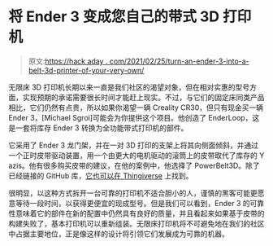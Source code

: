 # 将 Ender 3 变成您自己的带式 3D 打印机

> 原文:[https://hack aday . com/2021/02/25/turn-an-ender-3-into-a-belt-3d-printer-of-your-very-own/](https://hackaday.com/2021/02/25/turn-an-ender-3-into-a-belt-3d-printer-of-your-very-own/)

无限床 3D 打印机长期以来一直是我们社区的渴望对象，但在相对实惠的型号方面，实现预期的承诺需要很长时间才能赶上现实。不过，与它们的固定床同类产品相比，它们仍然有点贵，所以如果你渴望一辆 Creality CR30，但只有现金买一辆 Ender 3，[Michael Sgroi]可能会为你提供这个项目。他创造了 EnderLoop，这是一套将库存 Ender 3 转换为全功能带式打印机的部件。

它采用了 Ender 3 龙门架，并在一对 3D 打印的支架上将其向侧面倾斜，并通过一个正时皮带驱动装置，用一个由更大的电机驱动的滚筒上的皮带取代了库存的 Y azis。他有很多购买皮带的建议，在他的案例中，他选择了 PowerBelt3D。除了已经链接的 GitHub 库，[它也可以在 Thingiverse](https://www.thingiverse.com/thing:4658201) 上找到。

很明显，以这种方式拆开一台可靠的打印机不适合胆小的人，谨慎的黑客可能更愿意等待一段时间，以获得更便宜的现成型号。但是我们可以看到，Ender 3 的可靠性意味着它的部件在新的配置中仍然具有良好的质量，并且看起来如果基于皮带的构建失败了，基本打印机可以重新组装。无限床打印机将不可避免地在我们的社区中占据主要地位，正是像这样的设计将引领它们发展成为可靠的机器。